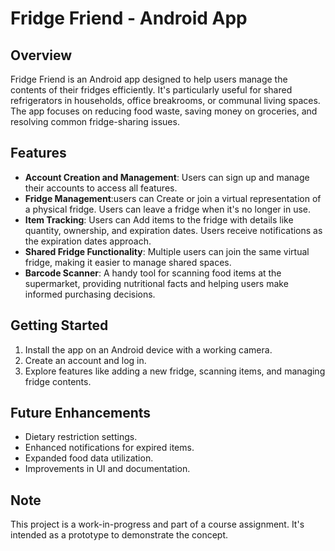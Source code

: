 # Fridge Friend - Android App

## Overview
Fridge Friend is an Android app designed to help users manage the contents of their fridges efficiently. It's particularly useful for shared refrigerators in households, office breakrooms, or communal living spaces. The app focuses on reducing food waste, saving money on groceries, and resolving common fridge-sharing issues.

## Features
- **Account Creation and Management**: Users can sign up and manage their accounts to access all features.
- **Fridge Management**:users can Create or join a virtual representation of a physical fridge. Users can leave a fridge when it's no longer in use.
- **Item Tracking**: Users can Add items to the fridge with details like quantity, ownership, and expiration dates. Users receive notifications as the expiration dates approach.
- **Shared Fridge Functionality**: Multiple users can join the same virtual fridge, making it easier to manage shared spaces.
- **Barcode Scanner**: A handy tool for scanning food items at the supermarket, providing nutritional facts and helping users make informed purchasing decisions.


## Getting Started
1. Install the app on an Android device with a working camera.
2. Create an account and log in.
3. Explore features like adding a new fridge, scanning items, and managing fridge contents.

## Future Enhancements
- Dietary restriction settings.
- Enhanced notifications for expired items.
- Expanded food data utilization.
- Improvements in UI and documentation.

## Note
This project is a work-in-progress and part of a course assignment. It's intended as a prototype to demonstrate the concept.



